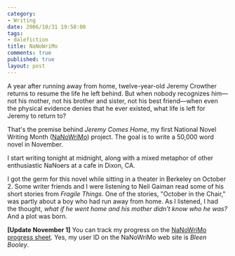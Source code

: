 ```yaml
--- 
category: 
- Writing
date: 2006/10/31 19:50:00
tags: 
- dalefiction
title: NaNoWriMo
comments: true
published: true
layout: post
---
```


A year after running away from home, twelve-year-old Jeremy Crowther returns to resume the life he left behind.  But when nobody recognizes him—not his mother, not his brother and sister, not his best friend—when even the physical evidence denies that he ever existed, what life is left for Jeremy to return to?

That's the premise behind <em>Jeremy Comes Home</em>, my first National Novel Writing Month (<a href="http://www.nanowrimo.org">NaNoWriMo</a>) project.  The goal is to write a 50,000 word novel in November.

I start writing tonight at midnight, along with a mixed metaphor of other enthusiastic NaNoers at a cafe in Dixon, CA.

I got the germ for this novel while sitting in a theater in Berkeley on October 2.  Some writer friends and I were listening to Neil Gaiman read some of his short stories from <em>Fragile Things.</em>  One of the stories, "October in the Chair," was partly about a boy who had run away from home.  As I listened, I had the thought, <em>what if he went home and his mother didn't know who he was?</em>  And a plot was born.

<strong>[Update November 1]</strong>  You can track my progress on the <a href="http://www.nanowrimo.org/NanowrimoUtils/ProgressReport/125998.html">NaNoWriMo progress sheet</a>.  Yes, my user ID on the NaNoWriMo web site is <em>Bleen Booley</em>.
